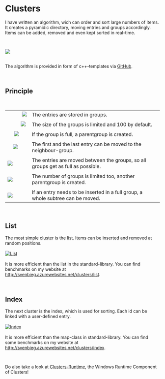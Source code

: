 <h1>Clusters</h1>

<p>
I have written an algorithm, wich can order and sort large numbers of items.<br />
It creates a pyramidic directory, moving entries and groups accordingly.<br />
Items can be added, removed and even kept sorted in real-time.
</p><br />

<a href="http://svenbieg.azurewebsites.net/Clusters"><img src="https://user-images.githubusercontent.com/12587394/47256750-2e75a180-d485-11e8-8fe4-ad181f695690.jpg" style="" /></a><br />
<br />

<p>
The algorithm is provided in form of c++-templates via <a href="http://github.com/svenbieg/clusters">GitHub</a>.<br />
</p><br />

<h2>Principle</h2><br />

<table>
	<tr>
		<td>&nbsp;&nbsp;&nbsp;&nbsp;&nbsp;&nbsp;&nbsp;&nbsp;&nbsp;&nbsp;&nbsp;<a href="http://svenbieg.azurewebsites.net/Clusters"><img src="https://user-images.githubusercontent.com/12587394/47256722-d3dc4580-d484-11e8-8393-b0e7c026be5e.png" /></a></td>
		<td>The entries are stored in groups.</td>
	</tr><tr><td></td></tr><tr>
		<td>&nbsp;&nbsp;&nbsp;&nbsp;&nbsp;&nbsp;&nbsp;&nbsp;&nbsp;&nbsp;<a href="http://svenbieg.azurewebsites.net/Clusters"><img src="https://user-images.githubusercontent.com/12587394/47256729-e48cbb80-d484-11e8-833e-846bb4a70b0c.png" /></a></td>
		<td>The size of the groups is limited and 100 by default.</td>
	</tr><tr><td></td></tr><tr>
		<td>&nbsp;&nbsp;&nbsp;&nbsp;&nbsp;<a href="http://svenbieg.azurewebsites.net/Clusters"><img src="https://user-images.githubusercontent.com/12587394/47256737-f4a49b00-d484-11e8-9171-a40ef63c3ff1.png" /></a></td>
		<td>If the group is full, a parentgroup is created.</td>
	</tr><tr><td></td></tr><tr>
		<td>&nbsp;&nbsp;&nbsp;&nbsp;<a href="http://svenbieg.azurewebsites.net/Clusters"><img src="https://user-images.githubusercontent.com/12587394/47256739-ff5f3000-d484-11e8-9445-4443f52e228a.png" /></a></td>
		<td>The first and the last entry can be moved to the neighbour-group.</td>
	</tr><tr><td></td></tr><tr>
		<td><a href="http://svenbieg.azurewebsites.net/Clusters"><img src="https://user-images.githubusercontent.com/12587394/47256742-09812e80-d485-11e8-8ca6-06a011e88120.png" /></a></td>
		<td>The entries are moved between the groups, so all groups get as full as possible.</td>
	</tr><tr><td></td></tr><tr>
		<td><a href="http://svenbieg.azurewebsites.net/Clusters"><img src="https://user-images.githubusercontent.com/12587394/47256745-1736b400-d485-11e8-9785-e0479250b51d.png" /></a></td>
		<td>The number of groups is limited too, another parentgroup is created.</td>
	</tr><tr><td></td></tr><tr>
		<td><a href="http://svenbieg.azurewebsites.net/Clusters"><img src="https://user-images.githubusercontent.com/12587394/47256748-21f14900-d485-11e8-9506-db75fa50c9bd.png" /></a></td>
		<td>If an entry needs to be inserted in a full group, a whole subtree can be moved.</td>
	</tr>
</table><br />

<h2>List</h2>
<p>
The most simple cluster is the list. Items can be inserted and removed at random positions.<br /><br />
<a href="http://svenbieg.azurewebsites.net/clusters/list"><img alt="List" src="https://user-images.githubusercontent.com/12587394/47256760-3f261780-d485-11e8-9209-1289e929e138.jpg" /></a><br /><br />
It is more efficient than the list in the standard-library. You can find benchmarks on my website at
<a href="http://svenbieg.azurewebsites.net/clusters/list" target="_blank">http://svenbieg.azurewebsites.net/clusters/list</a>.
</p><br />

<h2>Index</h2>
<p>
The next cluster is the index, which is used for sorting. Each id can be linked with a user-defined entry.<br /><br />
<a href="http://svenbieg.azurewebsites.net/clusters/index"><img alt="Index" src="https://user-images.githubusercontent.com/12587394/47256763-49481600-d485-11e8-818d-2a26f44ea511.jpg" /></a><br /><br />
It is more efficient than the map-class in standard-library. You can find some benchmarks on my website at
<a href="http://svenbieg.azurewebsites.net/clusters/index" target="_blank">http://svenbieg.azurewebsites.net/clusters/index</a>.
</p><br />

<p>
Do also take a look at <a href="http://github.com/svenbieg/clusters-runtime">Clusters-Runtime</a>, the Windows Runtime Component of Clusters!
</p>

<br /><br /><br /><br /><br />
